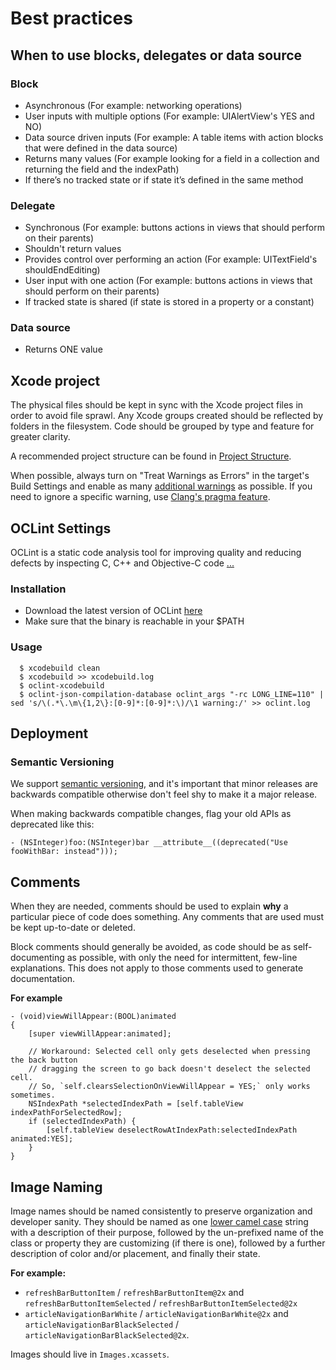 # Best practices

## When to use blocks, delegates or data source

### Block
- Asynchronous (For example: networking operations)
- User inputs with multiple options (For example: UIAlertView's YES and NO)
- Data source driven inputs (For example: A table items with action blocks that were defined in the data source)
- Returns many values (For example looking for a field in a collection and returning the field and the indexPath)
- If there’s no tracked state or if state it’s defined in the same method

### Delegate
- Synchronous (For example: buttons actions in views that should perform on their parents)
- Shouldn't return values
- Provides control over performing an action (For example: UITextField's shouldEndEditing)
- User input with one action (For example: buttons actions in views that should perform on their parents)
- If tracked state is shared (if state is stored in a property or a constant)

### Data source
- Returns ONE value

## Xcode project

The physical files should be kept in sync with the Xcode project files in order to avoid file sprawl. Any Xcode groups created should be reflected by folders in the filesystem. Code should be grouped by type and feature for greater clarity.

A recommended project structure can be found in [Project Structure](https://github.com/hyperoslo/objective-c-style-guide/blob/master/PROJECT-STRUCTURE).

When possible, always turn on "Treat Warnings as Errors" in the target's Build Settings and enable as many [additional warnings](http://boredzo.org/blog/archives/2009-11-07/warnings) as possible. If you need to ignore a specific warning, use [Clang's pragma feature](http://clang.llvm.org/docs/UsersManual.html#controlling-diagnostics-via-pragmas).

## OCLint Settings

OCLint is a static code analysis tool for improving quality and reducing defects by inspecting C, C++ and Objective-C code [...](http://oclint.org)

### Installation

* Download the latest version of OCLint [here](http://oclint.org/downloads.html)
* Make sure that the binary is reachable in your $PATH

### Usage

```
  $ xcodebuild clean
  $ xcodebuild >> xcodebuild.log
  $ oclint-xcodebuild
  $ oclint-json-compilation-database oclint_args "-rc LONG_LINE=110" | sed 's/\(.*\.\m\{1,2\}:[0-9]*:[0-9]*:\)/\1 warning:/' >> oclint.log
```

## Deployment

### Semantic Versioning

We support [semantic versioning](http://semver.org/), and it's important that minor releases are backwards compatible otherwise don't feel shy to make it a major release.

When making backwards compatible changes, flag your old APIs as deprecated like this:

```objc
- (NSInteger)foo:(NSInteger)bar __attribute__((deprecated("Use fooWithBar: instead")));
```

## Comments

When they are needed, comments should be used to explain **why** a particular piece of code does something. Any comments that are used must be kept up-to-date or deleted.

Block comments should generally be avoided, as code should be as self-documenting as possible, with only the need for intermittent, few-line explanations. This does not apply to those comments used to generate documentation.

**For example**

```objc
- (void)viewWillAppear:(BOOL)animated
{
    [super viewWillAppear:animated];

    // Workaround: Selected cell only gets deselected when pressing the back button
    // dragging the screen to go back doesn't deselect the selected cell.
    // So, `self.clearsSelectionOnViewWillAppear = YES;` only works sometimes.
    NSIndexPath *selectedIndexPath = [self.tableView indexPathForSelectedRow];
    if (selectedIndexPath) {
        [self.tableView deselectRowAtIndexPath:selectedIndexPath animated:YES];
    }
}
```

## Image Naming

Image names should be named consistently to preserve organization and developer sanity. They should be named as one [lower camel case](http://c2.com/cgi/wiki?LowerCamelCase) string with a description of their purpose, followed by the un-prefixed name of the class or property they are customizing (if there is one), followed by a further description of color and/or placement, and finally their state.

**For example:**

* `refreshBarButtonItem` / `refreshBarButtonItem@2x` and `refreshBarButtonItemSelected` / `refreshBarButtonItemSelected@2x`
* `articleNavigationBarWhite` / `articleNavigationBarWhite@2x` and `articleNavigationBarBlackSelected` / `articleNavigationBarBlackSelected@2x`.

Images should live in `Images.xcassets`.
